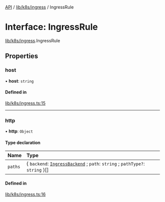 [API](../API.md) / [lib/k8s/ingress](../modules/lib_k8s_ingress.md) / IngressRule

# Interface: IngressRule

[lib/k8s/ingress](../modules/lib_k8s_ingress.md).IngressRule

## Properties

### host

• **host**: `string`

#### Defined in

[lib/k8s/ingress.ts:15](https://github.com/kubernetes-sigs/headlamp/blob/072d2509b/frontend/src/lib/k8s/ingress.ts#L15)

___

### http

• **http**: `Object`

#### Type declaration

| Name | Type |
| :------ | :------ |
| `paths` | { `backend`: [`IngressBackend`](lib_k8s_ingress.IngressBackend.md) ; `path`: `string` ; `pathType?`: `string`  }[] |

#### Defined in

[lib/k8s/ingress.ts:16](https://github.com/kubernetes-sigs/headlamp/blob/072d2509b/frontend/src/lib/k8s/ingress.ts#L16)
